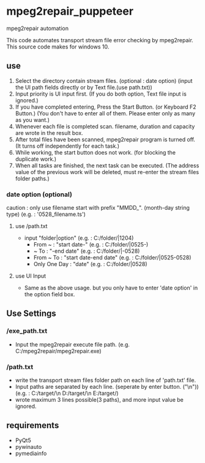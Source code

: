 # mpeg2repair_puppeteer
mpeg2repair automation

This code automates transport stream file error checking by mpeg2repair.
This source code makes for windows 10.

## use
 1. Select the directory contain stream files. (optional : date option) (input the UI path fields directly or by Text file.(use path.txt))
 2. Input priority is UI input first. (If you do both option, Text file input is ignored.)
 3. If you have completed entering, Press the Start Button. (or Keyboard F2 Button.) (You don't have to enter all of them. Please enter only as many as you want.)
 4. Whenever each file is completed scan. filename, duration and capacity are wrote in the result box.
 5. After total files have been scanned, mpeg2repair program is turned off. (It turns off independently for each task.)
 6. While working, the start button does not work. (for blocking the duplicate work.)
 7. When all tasks are finished, the next task can be executed. (The address value of the previous work will be deleted, must re-enter the stream files folder paths.) 

### date option (optional)
caution : only use filename start with prefix "MMDD_". (month-day string type)
(e.g. : '0528_filename.ts')

1. use /path.txt
   * input "folder|option" (e.g. : C:/folder/|1204)
     * From ~ : "start date-" (e.g. : C:/folder/|0525-)
     * ~ To : "-end date" (e.g. : C:/folder/|-0528)
     * From ~ To : "start date-end date" (e.g. : C:/folder/|0525-0528)
     * Only One Day : "date" (e.g. : C:/folder/|0528)

2. use UI Input
   * Same as the above usage. but you only have to enter 'date option' in the option field box.

## Use Settings
### /exe_path.txt
 * Input the mpeg2repair execute file path. (e.g. C:/mpeg2repair/mpeg2repair.exe)

### /path.txt
* write the transport stream files folder path on each line of 'path.txt' file. 
* Input paths are separated by each line. (seperate by enter button. ("\n"))
  (e.g. : 
  C:/target/\n
  D:/target/\n
  E:/target/)
* wrote maximum 3 lines possible(3 paths), and more input value be ignored.

## requirements
* PyQt5
* pywinauto
* pymediainfo
